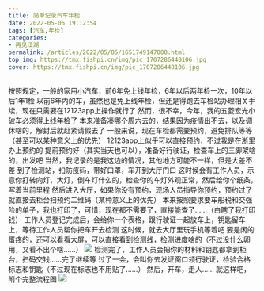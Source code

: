```yaml
---
title: 简单记录汽车年检
date: 2022-05-05 19:12:54
tags: [汽车,年检]
categories: 
- 再见江湖
permalink: /articles/2022/05/05/1651749147000.html
top_img: https://tmx.fishpi.cn/img/pic_1707286440106.jpg
cover: https://tmx.fishpi.cn/img/pic_1707286440106.jpg
---
```



按照规定，一般的家用小汽车，前6年免上线年检，6年以后两年检一次，10年以后1年1检
以前6年内的车，虽然也是免上线年检，但还是得跑去车检站办理相关手续，现在只需要在12123app上操作就行了
然而，很不幸，今年，我的五菱宏光小破车必须得上线年检了
本来准备凑哪个周六去的，结果因为疫情出不去，以及调休啥的，解封后就赶紧请假去了
一般来说，现在车检都需要预约，避免排队等等（甚至可以某种意义上的优先）
12123app上似乎可以直接预约，不过我是在浙里办上预约的
提前预约好（其实当天也可以），准备好行驶证，检查车上的三脚架啥的，出发吧
当然，我记录的是我这边的情况，其他地方可能不一样，但是大差不差
到了检测站，扫防疫码，带好口罩，车开到大厅门口
这时候会有工作人员，示意你打转向灯，大灯，倒车灯什么的，检查你的车灯外观正常，然后给你个纸条，写着当前里程
然后进入大厅，如果你没有预约，现场人员指导你预约，预约过了就直接去柜台扫预约二维码（某种意义上的优先）
本来按照要求要车船税和交强险的单子，我也打印了，可惜，现在都不需要了，直接能查了……（白瞎了我打印钱）
工作人员登记完成后，会给你一个表格，跟行驶证一起放车上，钥匙留车上，等待工作人员帮你把车开去检测
这时候，就去大厅里玩手机等着吧
要是闲的蛋疼的，还可以看看大屏，可以直接看到检测线，检测进度啥的（不过没什么卵用，又看不出个啥……）
![](https://tmx.fishpi.cn/img/QQ图片20220505194101.jpg)
检测完了，工作人员会把你的材料和钥匙都拿到柜台，扫码交钱……完了继续等
过了一会，会叫你去发证窗口领行驶证，检验合格标志和钥匙（不过现在标志也不用贴了……）
然后，开车，走人……
就这样吧，附个完整流程图
![](https://tmx.fishpi.cn/img/IMG_20220505_085145.jpg)



